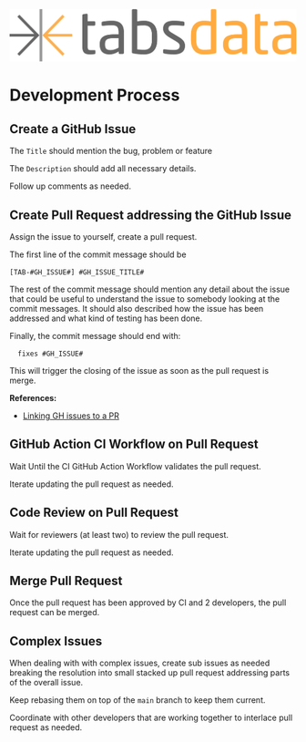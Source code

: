 <!--
Copyright 2025 Tabs Data Inc.
-->

![TabsData](/assets/images/tabsdata.png)

# Development Process

## Create a GitHub Issue

The `Title` should mention the bug, problem or feature

The `Description` should add all necessary details.

Follow up comments as needed.


## Create Pull Request addressing the GitHub Issue

Assign the issue to yourself, create a pull request.


The first line of the commit message should be

```
[TAB-#GH_ISSUE#] #GH_ISSUE_TITLE#
```

The rest of the commit message should mention any detail about the
issue that could be useful to understand the issue to somebody
looking at the commit messages. It should also described how the
issue has been addressed and what kind of testing has been done.

Finally, the commit message should end with:

```
  fixes #GH_ISSUE#
```

This will trigger the closing of the issue as soon as the pull request is merge.

**References:**

*  [Linking GH issues to a PR](https://docs.github.com/en/issues/tracking-your-work-with-issues/using-issues/linking-a-pull-request-to-an-issue)

## GitHub Action CI Workflow on Pull Request

Wait Until the CI GitHub Action Workflow validates the pull request.

Iterate updating the pull request as needed.

## Code Review on Pull Request

Wait for reviewers (at least two) to review the pull request.

Iterate updating the pull request as needed.

## Merge Pull Request

Once the pull request has been approved by CI and 2 developers,
the pull request can be merged.

## Complex Issues

When dealing with with complex issues, create sub issues as needed breaking
the resolution into small stacked up pull request addressing parts of the
overall issue.

Keep rebasing them on top of the `main` branch to keep them current.

Coordinate with other developers that are working together to
interlace pull request as needed.

